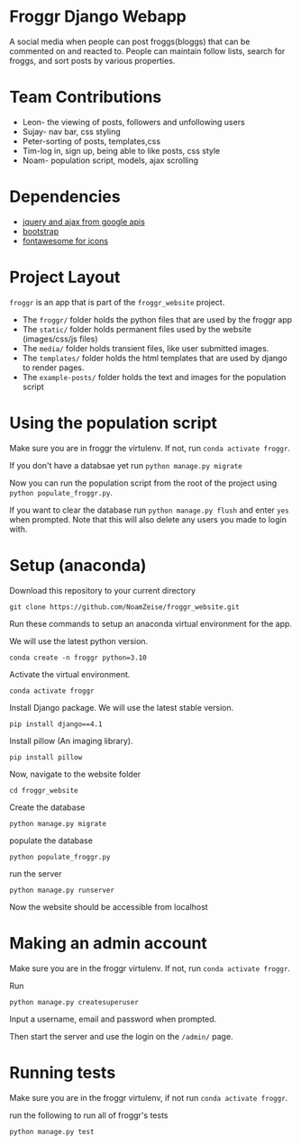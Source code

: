 # Froggr Django Webapp

A social media when people can post froggs(bloggs) that can be commented on and reacted to. 
People can maintain follow lists, search for froggs, and sort posts by various properties.


# Team Contributions

* Leon- the viewing of posts, followers and unfollowing users
* Sujay- nav bar, css styling
* Peter-sorting of posts, templates,css
* Tim-log in, sign up, being able to like posts, css style
* Noam- population script, models, ajax scrolling 


 
# Dependencies

* [jquery and ajax from google apis](https://ajax.googleapis.com/ajax/libs/jquery/3.6.3/jquery.min.js)
* [bootstrap](https://stackpath.bootstrapcdn.com/bootstrap/4.1.3/css/bootstrap.min.css)
* [fontawesome for icons](https://use.fontawesome.com/releases/v5.6.1/css/all.css)


# Project Layout

`froggr` is an app that is part of the `froggr_website` project.

* The `froggr/` folder holds the python files that are used by the froggr app
* The `static/` folder holds permanent files used by the website (images/css/js files)
* The `media/` folder holds transient files, like user submitted images.
* The `templates/` folder holds the html templates that are used by django to render pages.
* The `example-posts/` folder holds the text and images for the population script

# Using the population script

Make sure you are in froggr the virtulenv. If not, run `conda activate froggr`.

If you don't have a databsae yet run `python manage.py migrate`

Now you can run the population script from the root of the project using `python populate_froggr.py`.


If you want to clear the database run `python manage.py flush` and enter `yes` when prompted. 
Note that this will also delete any users you made to login with.


# Setup (anaconda)

Download this repository to your current directory

```
git clone https://github.com/NoamZeise/froggr_website.git
```

Run these commands to setup an anaconda virtual environment for the app.

We will use the latest python version.

```
conda create -n froggr python=3.10
```

Activate the virtual environment.

```
conda activate froggr
```

Install Django package.  We will use the latest stable version.

```
pip install django==4.1
```

Install pillow (An imaging library).

```
pip install pillow
```

Now, navigate to the website folder

```
cd froggr_website
```
Create the database
```
python manage.py migrate
```
populate the database
```
python populate_froggr.py
```
run the server

```
python manage.py runserver
```
Now the website should be accessible from localhost

# Making an admin account

Make sure you are in the froggr virtulenv. If not, run `conda activate froggr`.

Run 
```
python manage.py createsuperuser
```
Input a username, email and password when prompted.

Then start the server and use the login on the `/admin/` page.


# Running tests
Make sure you are in the froggr virtulenv, if not run `conda activate froggr`.


run the following to run all of froggr's tests
```
python manage.py test
```
